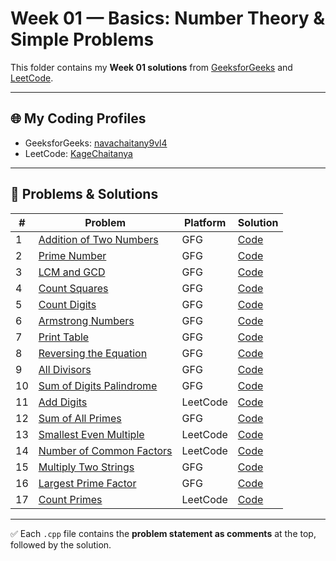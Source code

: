 # Week 01 — Basics: Number Theory & Simple Problems

This folder contains my **Week 01 solutions** from [GeeksforGeeks](https://practice.geeksforgeeks.org/) and [LeetCode](https://leetcode.com/).

---
## 🌐 My Coding Profiles
- GeeksforGeeks: [navachaitany9vl4](https://www.geeksforgeeks.org/user/navachaitany9vl4/)
- LeetCode: [KageChaitanya](https://leetcode.com/u/KageChaitanya/)

---

## 📂 Problems & Solutions

| #  | Problem | Platform | Solution |
|----|---------|----------|----------|
| 1  | [Addition of Two Numbers](https://practice.geeksforgeeks.org/problems/addition-of-two-numbers0812/1) | GFG | [Code](./addition-of-two-numbers.cpp) |
| 2  | [Prime Number](https://practice.geeksforgeeks.org/problems/prime-number2314/1) | GFG | [Code](./prime-number.cpp) |
| 3  | [LCM and GCD](https://practice.geeksforgeeks.org/problems/lcm-and-gcd4516/1) | GFG | [Code](./lcm-and-gcd.cpp) |
| 4  | [Count Squares](https://practice.geeksforgeeks.org/problems/count-squares3649/1) | GFG | [Code](./count-squares.cpp) |
| 5  | [Count Digits](https://practice.geeksforgeeks.org/problems/count-digits5716/1) | GFG | [Code](./count-digits.cpp) |
| 6  | [Armstrong Numbers](https://practice.geeksforgeeks.org/problems/armstrong-numbers2727/1) | GFG | [Code](./armstrong-numbers.cpp) |
| 7  | [Print Table](https://practice.geeksforgeeks.org/problems/print-table0303/1) | GFG | [Code](./print-table.cpp) |
| 8  | [Reversing the Equation](https://practice.geeksforgeeks.org/problems/reversing-the-equation2205/1) | GFG | [Code](./reversing-the-equation.cpp) |
| 9  | [All Divisors](https://practice.geeksforgeeks.org/problems/all-divisors-of-a-number/1) | GFG | [Code](./all-divisors.cpp) |
| 10 | [Sum of Digits Palindrome](https://practice.geeksforgeeks.org/problems/sum-of-digit-is-pallindrome-or-not2751/1) | GFG | [Code](./sum-of-digits-palindrome.cpp) |
| 11 | [Add Digits](https://leetcode.com/problems/add-digits/) | LeetCode | [Code](./add-digits.cpp) |
| 12 | [Sum of All Primes](https://practice.geeksforgeeks.org/problems/sum-of-all-prime-numbers-between-1-and-n4404/1) | GFG | [Code](./sum-of-primes.cpp) |
| 13 | [Smallest Even Multiple](https://leetcode.com/problems/smallest-even-multiple/) | LeetCode | [Code](./smallest-even-multiple.cpp) |
| 14 | [Number of Common Factors](https://leetcode.com/problems/number-of-common-factors/) | LeetCode | [Code](./number-of-common-factors.cpp) |
| 15 | [Multiply Two Strings](https://practice.geeksforgeeks.org/problems/multiply-two-strings/1) | GFG | [Code](./multiply-two-strings.cpp) |
| 16 | [Largest Prime Factor](https://practice.geeksforgeeks.org/problems/largest-prime-factor2601/1) | GFG | [Code](./largest-prime-factor.cpp) |
| 17 | [Count Primes](https://leetcode.com/problems/count-primes/) | LeetCode | [Code](./count-primes.cpp) |

---

✅ Each `.cpp` file contains the **problem statement as comments** at the top, followed by the solution.

